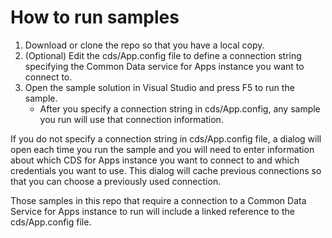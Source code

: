 # How to run samples

1. Download or clone the repo so that you have a local copy.
1. (Optional) Edit the cds/App.config file to define a connection string specifying the Common Data service for Apps instance you want to connect to.
1. Open the sample solution in Visual Studio and press F5 to run the sample.
    - After you specify a connection string in cds/App.config, any sample you run will use that connection information.

If you do not specify a connection string in cds/App.config file, a dialog will open each time you run the sample and you will need to enter information about which CDS for Apps instance you want to connect to and which credentials you want to use. This dialog will cache previous connections so that you can choose a previously used connection.

Those samples in this repo that require a connection to a Common Data Service for Apps instance to run will include a linked reference to the cds/App.config file.

